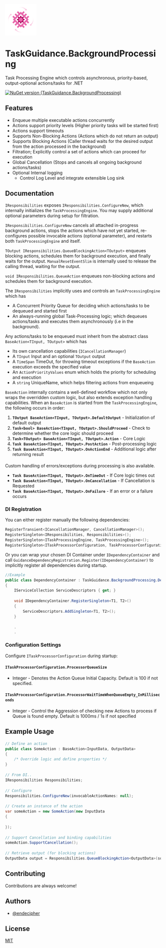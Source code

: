 <img alt="packageIcon" src="https://github.com/endecipher/TaskGuidance.BackgroundProcessing/blob/main/packageIcon.png" width=20% height=20%> 

# TaskGuidance.BackgroundProcessing

Task Processing Engine which controls asynchronous, priority-based, output-optional actions/tasks for .NET

[![NuGet version (TaskGuidance.BackgroundProcessing)](https://img.shields.io/nuget/v/TaskGuidance.BackgroundProcessing.svg?style=flat-square)](https://www.nuget.org/packages/TaskGuidance.BackgroundProcessing/)

## Features
- Enqueue multiple executable actions concurrently 
- Actions support priority levels (Higher priority tasks will be started first)
- Actions support timeouts
- Supports Non-Blocking Actions (Actions which do not return an output)
- Supports Blocking Actions (Caller thread waits for the desired output from the action processed in the background) 
- Filtration; Explicitly control a set of actions which can proceed for execution
- Global Cancellation (Stops and cancels all ongoing background actions/tasks)  
- Optional Internal logging
    - Control Log Level and integrate extensible Log sink

## Documentation

`IResponsibilities` exposes `IResponsibilities.ConfigureNew`, which internally initializes the `TaskProcessingEngine`.
You may supply additional optional parameters during setup for filtration.

`IResponsibilities.ConfigureNew` cancels all attached in-progress background actions, stops the actions which have not yet started, re-configures possible invocable actions (optional parameter), and restarts both `TaskProcessingEngine` and itself.

`TOutput IResponsibilities.QueueBlockingAction<TOutput>` enqueues blocking actions, schedules them for background execution, and finally waits for the output. `ManualResetEventSlim` is internally used to release the calling thread, waiting for the output.

`void IResponsibilities.QueueAction` enqueues non-blocking actions and schedules them for background execution.

The `IResponsibilities` implicitly uses and controls an `TaskProcessingEngine` which has
- A Concurrent Priority Queue for deciding which actions/tasks to be dequeued and started first
- An always-running global Task-Processing logic; which dequeues actions/tasks and executes them asynchronously (i.e in the background).

Any actions/tasks to be enqueued must inherit from the abstract class `BaseAction<TInput, TOutput>` which has
- Its own cancellation capabilities (`ICancellationManager`)
- A `TInput` Input and an optional `TOutput` output
- A `TimeSpan` TimeOut, for throwing timeout exceptions if the `BaseAction` execution exceeds the specified value
- An `ActionPriorityValues` enum which holds the priority for scheduling and execution
- A `string` UniqueName, which helps filtering actions from enqueueing

`BaseAction` internally contains a well-defined workflow which not only wraps the overridden custom logic, but also extends exception handling capabilities. 
When an `BaseAction` is started from the `TaskProcessingEngine`, the following occurs in order:

1. **`TOutput BaseAction<TInput, TOutput>.DefaultOutput`** - Initialization of default output    
2. **`Task<bool> BaseAction<TInput, TOutput>.ShouldProceed`** - Check to determine whether the core logic should proceed
3. **`Task<TOutput> BaseAction<TInput, TOutput>.Action`** - Core Logic
4. **`Task BaseAction<TInput, TOutput>.PostAction`** - Post-processing logic
5. **`Task BaseAction<TInput, TOutput>.OnActionEnd`** - Additional logic after returning result

####
Custom handling of errors/exceptions during processing is also available.

- **`Task BaseAction<TInput, TOutput>.OnTimeOut`** - If Core logic times out
- **`Task BaseAction<TInput, TOutput>.OnCancellation`** - If Cancellation is Requested
- **`Task BaseAction<TInput, TOutput>.OnFailure`** - If an error or a failure occurs
####


### DI Registration

You can either register manually the following dependencies:

```C#
RegisterTransient<ICancellationManager, CancellationManager>();
RegisterSingleton<IResponsibilities, Responsibilities>();
RegisterSingleton<ITaskProcessingEngine, TaskProcessingEngine>();
RegisterSingleton<ITaskProcessorConfiguration, TaskProcessorConfiguration>();
```

Or you can wrap your chosen DI Container under `IDependencyContainer` and call `GuidanceDependencyRegistration.Register(IDependencyContainer)` to implicitly register all dependencies during startup.

```C# 
//Example
public class DependencyContainer : TaskGuidance.BackgroundProcessing.Dependencies.IDependencyContainer
{
    IServiceCollection ServiceDescriptors { get; }

    void IDependencyContainer.RegisterSingleton<T1, T2>()
    {
        ServiceDescriptors.AddSingleton<T1, T2>();
    }

    .
    .
```

### Configuration Settings

Configure `ITaskProcessorConfiguration` during startup:

#### `ITaskProcessorConfiguration.ProcessorQueueSize`
- Integer - Denotes the Action Queue Initial Capacity. Default is 100 if not specified. 

#### `ITaskProcessorConfiguration.ProcessorWaitTimeWhenQueueEmpty_InMilliseconds`
- Integer - Control the Aggression of checking new Actions to process if Queue is found empty. Default is 1000ms / 1s if not specified


## Example Usage 

```C#
// Define an action 
public class SomeAction : BaseAction<InputData, OutputData>
{
    /* Override logic and define properties */
}

// From DI..
IResponsibilities Responsibilities; 

// Configure 
Responsibilities.ConfigureNew(invocableActionNames: null);

// Create an instance of the action 
var someAction = new SomeAction(new InputData 
{
     
});

// Support Cancellation and binding capabilities 
someAction.SupportCancellation();

// Retrieve output (for blocking actions)
OutputData output = Responsibilities.QueueBlockingAction<OutputData>(someAction, executeSeparately: false);

```



## Contributing

Contributions are always welcome!



## Authors

- [@endecipher](https://www.github.com/endecipher)


## License

[MIT](https://choosealicense.com/licenses/mit/)